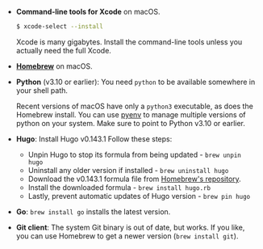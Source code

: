 <!--
+++
private=true
+++
-->

* **Command-line tools for Xcode** on macOS.

    ```sh
    $ xcode-select --install
    ```

    Xcode is many gigabytes. Install the command-line tools unless you actually need the full Xcode.

* [**Homebrew**](https://brew.sh) on macOS.

* **Python** (v3.10 or earlier): You need `python` to be available somewhere in your shell path.

    Recent versions of macOS have only a `python3` executable, as does the Homebrew install. You can use [pyenv](https://github.com/pyenv/pyenv) to manage multiple versions of python on your system. Make sure to point to Python v3.10 or earlier.

* **Hugo**: Install Hugo v0.143.1 Follow these steps:

  * Unpin Hugo to stop its formula from being updated - `brew unpin hugo`
  * Uninstall any older version if installed - `brew uninstall hugo`
  * Download the v0.143.1 formula file from [Homebrew's repository](https://github.com/Homebrew/homebrew-core/blob/8dda2dcd7a7e2cec735942ef69879cfba621f7b8/Formula/h/hugo.rb).
  * Install the downloaded formula - `brew install hugo.rb`
  * Lastly, prevent automatic updates of Hugo version -  `brew pin hugo`

* **Go**: `brew install go` installs the latest version.

* **Git client**: The system Git binary is out of date, but works. If you like, you can use Homebrew to get a newer version (`brew install git`).
